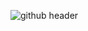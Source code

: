 <!-- # Enjoy your stay! :)
<p align="left">
  <a href="https://ileb.zip">
    <img src="https://img.shields.io/badge/My%20Portfolio!-ileb.zip-black" alt="My Portfolio">
  </a>
    -->
  <!--
  <a href="https://overclocked.cc">
    <img src="https://img.shields.io/badge/Robotics%20Competition-overclocked.cc-blue" alt="Robotics Competition">
  </a>
  <a href="https://ileb.zip/mm">
    <img src="https://img.shields.io/badge/New%20App!-MouseMeter-lightblue" alt="New App: MouseMeter">
  </a>
  -->
![github header](https://github.com/user-attachments/assets/3ffe0d80-c960-4d63-98fe-c4d9c6390d5e)
<!--
**davidnoeee/davidnoeee** is a ✨ _special_ ✨ repository because its `README.md` (this file) appears on your GitHub profile.

Here are some ideas to get you started:

- 🔭 I’m currently working on ...
- 🌱 I’m currently learning ...
- 👯 I’m looking to collaborate on ...
- 🤔 I’m looking for help with ...
- 💬 Ask me about ...
- 📫 How to reach me: ...
- 😄 Pronouns: ...
- ⚡ Fun fact: ...
-->

